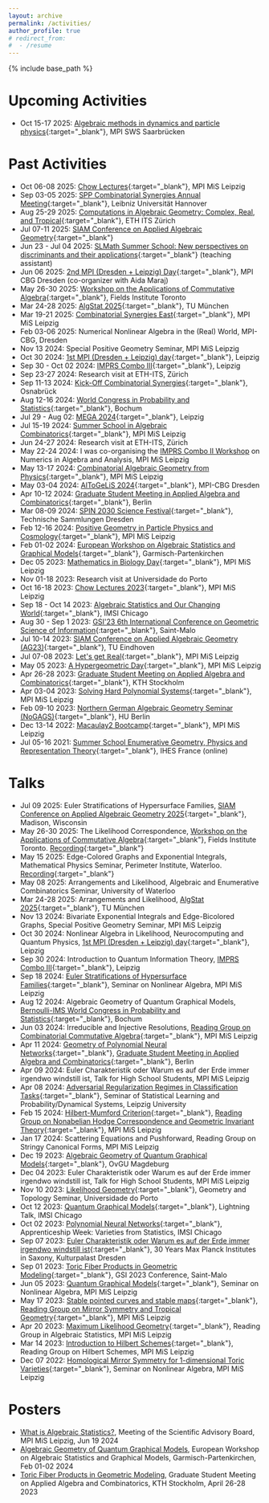 ```yaml
---
layout: archive
permalink: /activities/
author_profile: true
# redirect_from:
#  - /resume
---
```


{% include base_path %}

Upcoming Activities
======
* Oct 15-17 2025: [Algebraic methods in dynamics and particle physics](https://wp.mpi-sws.org/dynaverse2025/){:target="_blank"}, MPI SWS Saarbrücken


Past Activities
======
* Oct 06-08 2025: [Chow Lectures](https://www.mis.mpg.de/de/events/series/chow-lectures-2025){:target="_blank"}, MPI MiS Leipzig
* Sep 03-05 2025: [SPP Combinatorial Synergies Annual Meeting](https://www.combinatorial-synergies.de/activities/2025-09_AnnualConference/){:target="_blank"}, Leibniz Universität Hannover
* Aug 25-29 2025: [Computations in Algebraic Geometry: Complex, Real, and Tropical](https://eth-its.ethz.ch/activities/CAG.html){:target="_blank"}, ETH ITS Zürich
* Jul 07-11 2025: [SIAM Conference on Applied Algebraic Geometry](https://www.siam.org/conferences-events/siam-conferences/ag25/){:target="_blank"}
* Jun 23 - Jul 04 2025: [SLMath Summer School: New perspectives on discriminants and their applications](https://www.mis.mpg.de/events/series/slmath-summer-school-new-perspectives-on-discriminants-and-their-applications){:target="_blank"} (teaching assistant)
* Jun 06 2025: [2nd MPI (Dresden + Leipzig) Day](https://plan.events.mpg.de/event/473/){:target="_blank"}, MPI CBG Dresden (co-organizer with Aida Maraj)
* May 26-30 2025: [Workshop on the Applications of Commutative Algebra](http://www.fields.utoronto.ca/activities/24-25/commutative-algebra-applications){:target="_blank"}, Fields Institute Toronto
* Mar 24-28 2025: [AlgStat 2025](https://sites.google.com/view/algstat2025/){:target="_blank"}, TU München
* Mar 19-21 2025: [Combinatorial Synergies East](https://www.mis.mpg.de/events/series/combinatorial-synergies-east){:target="_blank"}, MPI MiS Leipzig
* Feb 03-06 2025: Numerical Nonlinear Algebra in the (Real) World, MPI-CBG, Dresden
* Nov 13 2024: Special Positive Geometry Seminar, MPI MiS Leipzig
* Oct 30 2024: [1st MPI (Dresden + Leipzig) day](https://www.mis.mpg.de/events/series/1st-mpi-dresden-leipzig-day){:target="_blank"}, Leipzig
* Sep 30 - Oct 02 2024: [IMPRS Combo III](https://www.mis.mpg.de/de/events/series/imprs-combo-iii){:target="_blank"}, Leipzig
* Sep 23-27 2024: Research visit at ETH-ITS, Zürich
* Sep 11-13 2024: [Kick-Off Combinatorial Synergies](https://www.math-conf.uni-osnabrueck.de/combinatorial-synergies/){:target="_blank"}, Osnabrück
* Aug 12-16 2024: [World Congress in Probability and Statistics](https://www.bernoulli-ims-worldcongress2024.org){:target="_blank"}, Bochum
* Jul 29 - Aug 02: [MEGA 2024](https://www.mis.mpg.de/de/events/series/mega-2024){:target="_blank"}, Leipzig
* Jul 15-19 2024: [Summer School in Algebraic Combinatorics](https://www.mis.mpg.de/events/series/summer-school-in-algebraic-combinatorics){:target="_blank"}, MPI MiS Leipzig
* Jun 24-27 2024: Research visit at ETH-ITS, Zürich
* May 22-24 2024: I was co-organising the [IMPRS Combo II Workshop](https://www.mis.mpg.de/de/events/series/imprs-combo-ii) on Numerics in Algebra and Analysis, MPI MiS Leipzig
* May 13-17 2024: [Combinatorial Algebraic Geometry from Physics](https://www.mis.mpg.de/events/series/combinatorial-algebraic-geometry-from-physics){:target="_blank"}, MPI MiS Leipzig
* May 03-04 2024: [AlToGeLiS 2024](https://altogelis.com/altogelis-2024.html){:target="_blank"}, MPI-CBG Dresden
* Apr 10-12 2024: [Graduate Student Meeting in Applied Algebra and Combinatorics](https://sites.google.com/view/gsmaac24/){:target="_blank"}, Berlin
* Mar 08-09 2024: [SPIN 2030 Science Festival](https://spin2030.com/en/veranstaltung/spin-2030-science-festival/){:target="_blank"}, Technische Sammlungen Dresden
* Feb 12-16 2024: [Positive Geometry in Particle Physics and Cosmology](https://www.mis.mpg.de/events/series/positive-geometry-in-particle-physics-and-cosmology){:target="_blank"}, MPI MiS Leipzig
* Feb 01-02 2024: [European Workshop on Algebraic Statistics and Graphical Models](https://sites.google.com/view/euroalgstat2024){:target="_blank"}, Garmisch-Partenkirchen
* Dec 05 2023: [Mathematics in Biology Day](https://www.mis.mpg.de/events/series/mathematics-in-biology-day){:target="_blank"}, MPI MiS Leipzig
* Nov 01-18 2023: Research visit at Universidade do Porto
* Oct 16-18 2023: [Chow Lectures 2023](https://www.mis.mpg.de/events/series/chow-lectures-2023){:target="_blank"}, MPI MiS Leipzig
* Sep 18 - Oct 14 2023: [Algebraic Statistics and Our Changing World](https://www.imsi.institute/activities/algebraic-statistics-and-our-changing-world/){:target="_blank"}, IMSI Chicago
* Aug 30 - Sep 1 2023: [GSI'23 6th International Conference on Geometric Science of Information](https://conference-gsi.org){:target="_blank"}, Saint-Malo
* Jul 10-14 2023: [SIAM Conference on Applied Algebraic Geometry (AG23)](https://www.siam.org/conferences/cm/conference/ag23){:target="_blank"}, TU Eindhoven
* Jul 07-08 2023: [Let's get $\mathbb{R}$eal](https://www.mis.mpg.de/calendar/conferences/2023/real.html){:target="_blank"}, MPI MiS Leipzig
* May 05 2023: [A Hypergeometric Day](https://www.mis.mpg.de/calendar/conferences/2023/hyp-geom-d.html){:target="_blank"}, MPI MiS Leipzig
* Apr 26-28 2023: [Graduate Student Meeting on Applied Algebra and Combinatorics](https://sites.google.com/view/applied-alg-comb-2023/){:target="_blank"}, KTH Stockholm
* Apr 03-04 2023: [Solving Hard Polynomial Systems](https://www.mis.mpg.de/calendar/conferences/2023/shps23.html){:target="_blank"}, MPI MiS Leipzig
* Feb 09-10 2023: [Northern German Algebraic Geometry Seminar (NoGAGS)](https://www.math.hu-berlin.de/~www-ag/NoGAGS.html){:target="_blank"}, HU Berlin
* Dec 13-14 2022: [Macaulay2 Bootcamp](https://www.mis.mpg.de/calendar/conferences/2022/m2bc.html){:target="_blank"}, MPI MiS Leipzig
* Jul 05-16 2021: [Summer School Enumerative Geometry, Physics and Representation Theory](https://www.ihes.fr/en/2021-summer-school/){:target="_blank"}, IHES France (online)


Talks
======
* Jul 09 2025: Euler Stratifications of Hypersurface Families, [SIAM Conference on Applied Algebraic Geometry 2025](https://meetings.siam.org/sess/dsp_programsess.cfm?SESSIONCODE=84198){:target="_blank"}, Madison, Wisconsin
* May 26-30 2025: The Likelihood Correspondence, [Workshop on the Applications of Commutative Algebra](http://www.fields.utoronto.ca/activities/24-25/commutative-algebra-applications){:target="_blank"}, Fields Institute Toronto. [Recording](http://www.fields.utoronto.ca/talks/Likelihood-Correspondence){:target="_blank"}
* May 15 2025: Edge-Colored Graphs and Exponential Integrals, Mathematical Physics Seminar, Perimeter Institute, Waterloo. [Recording](https://pirsa.org/25050033){:target="_blank"}
* May 08 2025: Arrangements and Likelihood, Algebraic and Enumerative Combinatorics Seminar, University of Waterloo
* Mar 24-28 2025: Arrangements and Likelihood, [AlgStat 2025](https://sites.google.com/view/algstat2025/){:target="_blank"}, TU München
* Nov 13 2024: Bivariate Exponential Integrals and Edge-Bicolored Graphs, Special Positive Geometry Seminar, MPI MiS Leipzig
* Oct 30 2024: Nonlinear Algebra in Likelihood, Neurocomputing and Quantum Physics, [1st MPI (Dresden + Leipzig) day](https://www.mis.mpg.de/events/series/1st-mpi-dresden-leipzig-day){:target="_blank"}, Leipzig
* Sep 30 2024: Introduction to Quantum Information Theory, [IMPRS Combo III](https://www.mis.mpg.de/de/events/series/imprs-combo-iii){:target="_blank"}, Leipzig
* Sep 18 2024: [Euler Stratifications of Hypersurface Families](https://www.mis.mpg.de/events/event/euler-stratifications-of-hypersurface-families){:target="_blank"}, Seminar on Nonlinear Algebra, MPI MiS Leipzig
* Aug 12 2024: Algebraic Geometry of Quantum Graphical Models, [Bernoulli-IMS World Congress in Probability and Statistics](https://www.bernoulli-ims-worldcongress2024.org){:target="_blank"}, Bochum
* Jun 03 2024: Irreducible and Injective Resolutions, [Reading Group on Combinatorial Commutative Algebra](https://www.mis.mpg.de/events/event/reading-group-on-combinatorial-commutative-algebra){:target="_blank"}, MPI MiS Leipzig
* Apr 11 2024: [Geometry of Polynomial Neural Networks](https://sites.google.com/view/gsmaac24/minicourse-talk-abstracts#h.mfoojpw4fm3j){:target="_blank"}, [Graduate Student Meeting in Applied Algebra and Combinatorics](https://sites.google.com/view/gsmaac24/){:target="_blank"}, Berlin
* Apr 09 2024: Euler Charakteristik oder Warum es auf der Erde immer irgendwo windstill ist, Talk for High School Students, MPI MiS Leipzig
* Apr 08 2024: [Adversarial Regularization Regimes in Classification Tasks](https://sites.google.com/unipi.it/sslapdys/home){:target="_blank"}, Seminar of Statistical Learning and Probability/Dynamical Systems, Leipzig University
* Feb 15 2024: [Hilbert-Mumford Criterion](https://leokayser.github.io/nahc/){:target="_blank"}, [Reading Group on Nonabelian Hodge Correspondence and Geometric Invariant Theory](https://leokayser.github.io/nahc/){:target="_blank"}, MPI MiS Leipzig
* Jan 17 2024: Scattering Equations and Pushforward, Reading Group on Stringy Canonical Forms, MPI MiS Leipzig
* Dec 19 2023: [Algebraic Geometry of Quantum Graphical Models](https://www.math.ovgu.de/math_media/Forschung/IAG/Oberseminar/wiesmann-p-18772.pdf){:target="_blank"}, OvGU Magdeburg 
* Dec 04 2023: Euler Charakteristik oder Warum es auf der Erde immer irgendwo windstill ist, Talk for High School Students, MPI MiS Leipzig
* Nov 10 2023: [Likelihood Geometry](https://www.cmup.pt/events/likelihood-geometry){:target="_blank"}, Geometry and Topology Seminar, Universidade do Porto
* Oct 12 2023: [Quantum Graphical Models](https://www.imsi.institute/activities/algebraic-statistics-for-ecological-and-biological-systems/){:target="_blank"}, Lightning Talk, IMSI Chicago
* Oct 02 2023: [Polynomial Neural Networks](https://www.imsi.institute/activities/apprenticeship-week-varieties-from-statistics){:target="_blank"}, Apprenticeship Week: Varieties from Statistics, IMSI Chicago
* Sep 07 2023: [Euler Charakteristik oder Warum es auf der Erde immer irgendwo windstill ist](https://www.mpi-cbg.de/de/30-jahre-max-planck-institute-sachsen){:target="_blank"}, 30 Years Max Planck Institutes in Saxony, Kulturpalast Dresden
* Sep 01 2023: [Toric Fiber Products in Geometric Modeling](https://conference-gsi.org/detailed-program/){:target="_blank"}, GSI 2023 Conference, Saint-Malo
* Jun 05 2023: [Quantum Graphical Models](https://www.mis.mpg.de/calendar/lectures/2023/abstract-35858.html){:target="_blank"}, Seminar on Nonlinear Algebra, MPI MiS Leipzig
* May 17 2023: [Stable pointed curves and stable maps](/files/ms-trop_talk-4.pdf){:target="_blank"}, [Reading Group on Mirror Symmetry and Tropical Geometry](https://www-user.tu-chemnitz.de/~pespa/reading_group.html){:target="_blank"}, MPI MiS Leipzig
* Apr 20 2023: [Maximum Likelihood Geometry](https://www.mis.mpg.de/calendar/lectures/2023/abstract-35587.html){:target="_blank"}, Reading Group in Algebraic Statistics, MPI MiS Leipzig
* Mar 14 2023: [Introduction to Hilbert Schemes](https://www.mis.mpg.de/calendar/lectures/2023/abstract-35559.html){:target="_blank"}, Reading Group on Hilbert Schemes, MPI MiS Leipzig
* Dec 07 2022: [Homological Mirror Symmetry for 1-dimensional Toric Varieties](https://www.mis.mpg.de/calendar/lectures/2022/abstract-35008.html){:target="_blank"}, Seminar on Nonlinear Algebra, MPI MiS Leipzig


Posters
======
* [What is Algebraic Statistics?](/files/Poster_AlgStats.pdf), Meeting of the Scientific Advisory Board, MPI MiS Leipzig, Jun 19 2024
* [Algebraic Geometry of Quantum Graphical Models](/files/Poster_QGM_Garmisch.pdf), European Workshop on Algebraic Statistics and Graphical Models, Garmisch-Partenkirchen, Feb 01-02 2024
* [Toric Fiber Products in Geometric Modeling](/files/Poster_Stockholm_TFP.pdf), Graduate Student Meeting on Applied Algebra and Combinatorics, KTH Stockholm, April 26-28 2023
